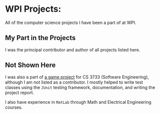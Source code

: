 # WPI Projects:
  All of the computer science projects I have been a part of at WPI.
  ## My Part in the Projects
  I was the principal contributor and author of all projects listed here.
  ## Not Shown Here
  I was also a part of [a game project](https://github.com/billyzs/letterCraze) 
  for CS 3733 (Software Engineering), although I am not listed as a contributor. I mostly helped to
  write test classes using the `JUnit` testing framework, documentation, and writing the project report.

  I also have experience in `MatLab` through Math and Electrical Engineering courses.
  